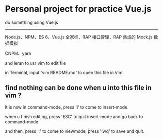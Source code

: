 # Personal project for practice Vue.js

do something using Vue.js

---

Node.js、NPM、ES 6、Vue.js 全家桶、RAP 接口管理，RAP 集成的 Mock.js 数据模拟

CNPM、yarn

and leran to usr vim to edit file

in Terminal, input 'vim README.md' to open this file in Vim

find nothing can be done when u into this file in vim ?
---
it is now in command-mode, press 'i' to come to insert-mode.

when u finish editing, press 'ESC' to quit insert-mode and go back to command-mode

and then, press ':' to come to viewmode, press '!wq' to save and quit.

